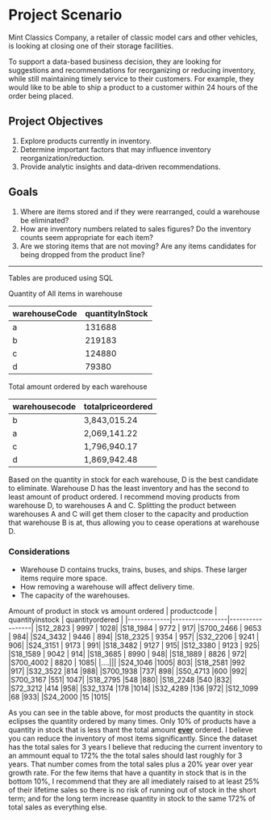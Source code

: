 # Project Scenario

Mint Classics Company, a retailer of classic model cars and other vehicles, is looking at closing one of their storage facilities.

To support a data-based business decision, they are looking for suggestions and recommendations for reorganizing or reducing inventory, while still maintaining timely service to their customers. For example, they would like to be able to ship a product to a customer within 24 hours of the order being placed.

## Project Objectives

1. Explore products currently in inventory.
2. Determine important factors that may influence inventory reorganization/reduction.
3. Provide analytic insights and data-driven recommendations.


## Goals

1) Where are items stored and if they were rearranged, could a warehouse be eliminated?
2) How are inventory numbers related to sales figures? Do the inventory counts seem appropriate for each item?
3) Are we storing items that are not moving? Are any items candidates for being dropped from the product line?

---------------------------------------------------------------------------------------------------------------------------------------
Tables are produced using SQL

Quantity of All items in warehouse

| warehouseCode | quantityInStock|   
|---------------|----------------|   
| a	| 131688 |
| b	| 219183 |
| c	| 124880 |
| d	| 79380 |

Total amount ordered by each warehouse

| warehousecode| totalpriceordered |
|---------------|------------------|
| b | 3,843,015.24 |
| a | 2,069,141.22 |
| c | 1,796,940.17 | 
| d | 1,869,942.48 |


Based on the quantity in stock for each warehouse, D is the best candidate to eliminate. Warehouse D has the least inventory and has the second to least amount of product ordered. I recommend moving products from  warehouse D, to warehouses A and C. Splitting the product between warehouses A and C will get them closer to the capacity and production that warehouse B is at, thus allowing you to cease operations at warehouse D. 
### Considerations
- Warehouse D contains trucks, trains, buses, and ships. These larger items require more space.
- How removing a warehouse will affect delivery time.
- The capacity of the warehouses.

Amount of product in stock vs amount ordered
| productcode	| quantityinstock |	quantityordered |
|-------------|-----------------|-----------------|
|S12_2823	| 9997 |	1028|
|S18_1984	| 9772 | 917|
|S700_2466	| 9653 |	984|
|S24_3432	| 9446 |	894|
|S18_2325	| 9354 |	957|
|S32_2206	| 9241 |	906|
|S24_3151	| 9173 |	991|
|S18_3482	| 9127 |	915|
|S12_3380	| 9123 |	925|
|S18_1589	| 9042 |	914|
|S18_3685	| 8990 |	948|
|S18_1889	| 8826 |	972|
|S700_4002	| 8820 |	1085|
|....|||
|S24_1046	|1005|	803|
|S18_2581	|992	|917|
|S32_3522	|814	|988|
|S700_1938	|737|	898|
|S50_4713	|600	|992|
|S700_3167	|551|	1047|
|S18_2795	|548	|880|
|S18_2248	|540	|832|
|S72_3212	|414	|958|
|S32_1374	|178	|1014|
|S32_4289	|136	|972|
|S12_1099	|68	|933|
|S24_2000	|15	|1015|

As you can see in the table above, for most products the quantity in stock eclipses the quantity ordered by many times. Only 10% of products have a quantity in stock that is less thant the total amount **<ins>ever**</ins> ordered. I believe you can reduce the inventory of most items significantly. Since the dataset has the total sales for 3 years I believe that reducing the current inventory to an ammount equal to 172% the the total sales should last roughly for 3 years. That number comes from the total sales plus a 20% year over year growth rate. For the few items that have a quantity in stock that is in the bottom 10%, I recommend that they are all imediately raised to at least 25% of their lifetime sales so there is no risk of running out of stock in the short term; and for the long term increase quantity in stock to the same 172% of total sales as everything else.





